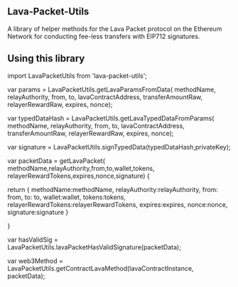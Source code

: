 ## Lava-Packet-Utils

A library of helper methods for the Lava Packet protocol on the Ethereum Network for conducting fee-less transfers with EIP712 signatures.


## Using this library

import LavaPacketUtils from 'lava-packet-utils';



var params = LavaPacketUtils.getLavaParamsFromData(
    methodName,
    relayAuthority,
    from,
    to,
    lavaContractAddress,
    transferAmountRaw,
    relayerRewardRaw,
    expires,
    nonce);





var typedDataHash = LavaPacketUtils.getLavaTypedDataFromParams(
    methodName,
    relayAuthority,
    from,
    to,
    lavaContractAddress,
    transferAmountRaw,
    relayerRewardRaw,
    expires,
    nonce);


var signature = LavaPacketUtils.signTypedData(typedDataHash,privateKey);


var packetData = getLavaPacket(
  methodName,relayAuthority,from,to,wallet,tokens,
  relayerRewardTokens,expires,nonce,signature)
{

  return {
    methodName:methodName,
    relayAuthority:relayAuthority,
    from: from,
    to: to,
    wallet:wallet,
    tokens:tokens,
    relayerRewardTokens:relayerRewardTokens,
    expires:expires,
    nonce:nonce,
    signature:signature
  }


}


var hasValidSig = LavaPacketUtils.lavaPacketHasValidSignature(packetData);

var web3Method = LavaPacketUtils.getContractLavaMethod(lavaContractInstance, packetData);
